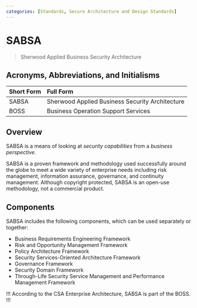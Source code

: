 ```yaml
---
categories: [Standards, Secure Architecture and Design Standards]
---
```


# SABSA

> Sherwood Applied Business Security Architecture

## Acronyms, Abbreviations, and Initialisms

Short Form | Full Form
:--- | :---
SABSA | Sherwood Applied Business Security Architecture
BOSS | Business Operation Support Services

## Overview

SABSA is a means of looking at *security capabilities* from a *business perspective*.

SABSA is a proven framework and methodology used successfully around the globe to meet a wide variety of enterprise needs including risk management, information assurance, governance, and continuity management. Although copyright protected, SABSA is an open-use methodology, not a commercial product.

## Components

SABSA includes the following components, which can be used separately or together:

- Business Requirements Engineering Framework
- Risk and Opportunity Management Framework
- Policy Architecture Framework
- Security Services-Oriented Architecture Framework
- Governance Framework
- Security Domain Framework
- Through-Life Security Service Management and Performance Management Framework

!!!
According to the CSA Enterprise Architecture, SABSA is part of the BOSS.
!!!